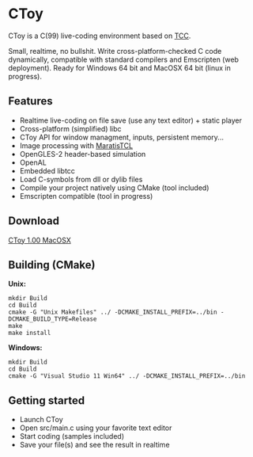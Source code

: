 CToy
====

CToy is a C(99) live-coding environment based on [TCC](http://bellard.org/tcc/).

Small, realtime, no bullshit. Write cross-platform-checked C code dynamically, compatible with standard compilers and Emscripten (web deployment). Ready for Windows 64 bit and MacOSX 64 bit (linux in progress).

Features
--------

* Realtime live-coding on file save (use any text editor) + static player
* Cross-platform (simplified) libc
* CToy API for window managment, inputs, persistent memory...
* Image processing with [MaratisTCL](https://github.com/anael-seghezzi/Maratis-Tiny-C-library)
* OpenGLES-2 header-based simulation
* OpenAL
* Embedded libtcc
* Load C-symbols from dll or dylib files
* Compile your project natively using CMake (tool included)
* Emscripten compatible (tool in progress)

Download
--------

[CToy 1.00 MacOSX](http://anael.maratis3d.com/ctoy/bin/CToy-1.00-OSX_10.6-x86_64.zip)

Building (CMake)
----------------

**Unix:**

    mkdir Build
    cd Build
    cmake -G "Unix Makefiles" ../ -DCMAKE_INSTALL_PREFIX=../bin -DCMAKE_BUILD_TYPE=Release
    make
    make install

**Windows:**

    mkdir Build
    cd Build
    cmake -G "Visual Studio 11 Win64" ../ -DCMAKE_INSTALL_PREFIX=../bin

Getting started
---------------

- Launch CToy
- Open src/main.c using your favorite text editor
- Start coding (samples included)
- Save your file(s) and see the result in realtime
